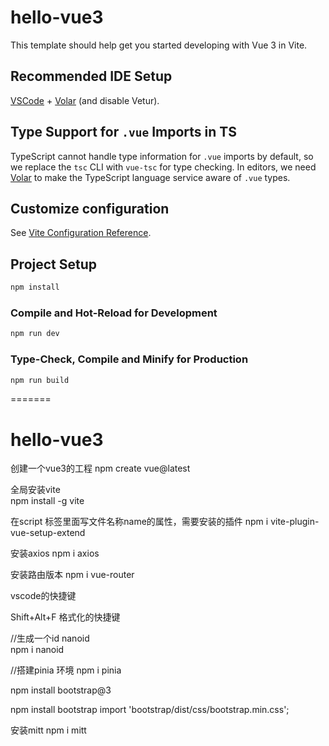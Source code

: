 # hello-vue3 
<!-- meiguangyang  -->
This template should help get you started developing with Vue 3 in Vite.

## Recommended IDE Setup

[VSCode](https://code.visualstudio.com/) + [Volar](https://marketplace.visualstudio.com/items?itemName=Vue.volar) (and disable Vetur).

## Type Support for `.vue` Imports in TS

TypeScript cannot handle type information for `.vue` imports by default, so we replace the `tsc` CLI with `vue-tsc` for type checking. In editors, we need [Volar](https://marketplace.visualstudio.com/items?itemName=Vue.volar) to make the TypeScript language service aware of `.vue` types.

## Customize configuration

See [Vite Configuration Reference](https://vite.dev/config/).

## Project Setup

```sh
npm install
```

### Compile and Hot-Reload for Development

```sh
npm run dev
```

### Type-Check, Compile and Minify for Production

```sh
npm run build
```
=======
# hello-vue3

创建一个vue3的工程
npm  create vue@latest

全局安装vite  
npm install -g vite

在script 标签里面写文件名称name的属性，需要安装的插件
npm i vite-plugin-vue-setup-extend

安装axios
npm i axios

安装路由版本
 npm i vue-router



vscode的快捷键

Shift+Alt+F  格式化的快捷键


//生成一个id  nanoid  
npm i nanoid

//搭建pinia 环境
npm i pinia

npm install bootstrap@3


npm install bootstrap
import 'bootstrap/dist/css/bootstrap.min.css';

安装mitt
npm i mitt
